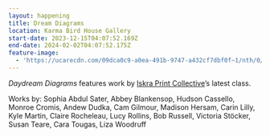 ```yaml
---
layout: happening
title: Dream Diagrams
location: Karma Bird House Gallery
start-date: 2023-12-15T04:07:52.169Z
end-date: 2024-02-02T04:07:52.175Z
feature-image:
  - 'https://ucarecdn.com/09dca0c9-a0ea-491b-9747-a432cf7dbf0f~1/nth/0/'
---
```

_Daydream Diagrams_ features work by [Iskra Print Collective](iskraprint.com)’s latest class.

Works by: Sophia Abdul Sater, Abbey Blankensop, Hudson Cassello, Monroe Cromis, Andew Dudka, Cam Gilmour, Madison Hersam, Carin Lilly, Kyle Martin, Claire Rocheleau, Lucy Rollins, Bob Russell, Victoria Stöcker, Susan Teare, Cara Tougas, Liza Woodruff
